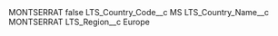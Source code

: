 <?xml version="1.0" encoding="UTF-8"?>
<CustomMetadata xmlns="http://soap.sforce.com/2006/04/metadata" xmlns:xsi="http://www.w3.org/2001/XMLSchema-instance" xmlns:xsd="http://www.w3.org/2001/XMLSchema">
    <label>MONTSERRAT</label>
    <protected>false</protected>
    <values>
        <field>LTS_Country_Code__c</field>
        <value xsi:type="xsd:string">MS</value>
    </values>
    <values>
        <field>LTS_Country_Name__c</field>
        <value xsi:type="xsd:string">MONTSERRAT</value>
    </values>
    <values>
        <field>LTS_Region__c</field>
        <value xsi:type="xsd:string">Europe</value>
    </values>
</CustomMetadata>
